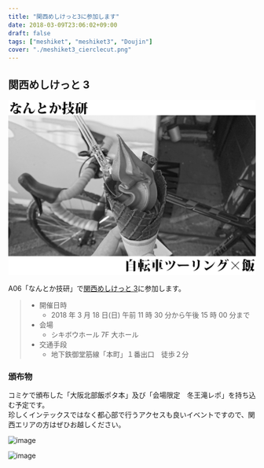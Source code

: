 ```yaml
---
title: "関西めしけっと3に参加します"
date: 2018-03-09T23:06:02+09:00
draft: false
tags: ["meshiket", "meshiket3", "Doujin"]
cover: "./meshiket3_cierclecut.png"
---
```


## 関西めしけっと 3

![image](./meshiket3_cierclecut.png)

A06「なんとか技研」で[関西めしけっと 3](http://meshiket.dojin.com/sanka)に参加します。

> - 開催日時
>   - 2018 年 3 月 18 日(日) 午前 11 時 30 分から午後 15 時 00 分まで
> - 会場
>   - シキボウホール 7F 大ホール
> - 交通手段
>   - 地下鉄御堂筋線「本町」１番出口　徒歩２分

### 頒布物

コミケで頒布した「大阪北部飯ポタ本」及び「会場限定　冬王滝レポ」を持ち込む予定です。\
珍しくインテックスではなく都心部で行うアクセスも良いイベントですので、関西エリアの方はぜひお越しください。

![image](./c93_sample01.jpg)

![image](./c93_sample03.jpg)
